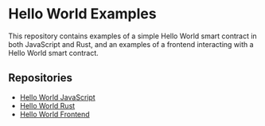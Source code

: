 # Hello World Examples

This repository contains examples of a simple Hello World smart contract in both JavaScript and Rust, and an examples of a frontend interacting with a Hello World smart contract. 

## Repositories

- [Hello World JavaScript](contract-ts)
- [Hello World Rust](contract-ts)
- [Hello World Frontend](frontend)
